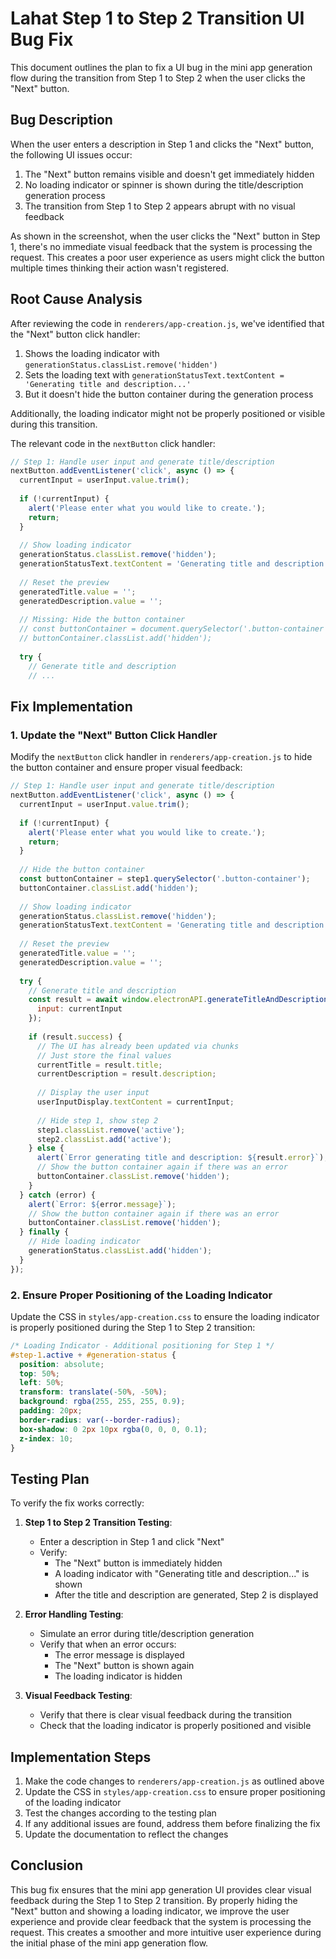 # Lahat Step 1 to Step 2 Transition UI Bug Fix

This document outlines the plan to fix a UI bug in the mini app generation flow during the transition from Step 1 to Step 2 when the user clicks the "Next" button.

## Bug Description

When the user enters a description in Step 1 and clicks the "Next" button, the following UI issues occur:

1. The "Next" button remains visible and doesn't get immediately hidden
2. No loading indicator or spinner is shown during the title/description generation process
3. The transition from Step 1 to Step 2 appears abrupt with no visual feedback

As shown in the screenshot, when the user clicks the "Next" button in Step 1, there's no immediate visual feedback that the system is processing the request. This creates a poor user experience as users might click the button multiple times thinking their action wasn't registered.

## Root Cause Analysis

After reviewing the code in `renderers/app-creation.js`, we've identified that the "Next" button click handler:

1. Shows the loading indicator with `generationStatus.classList.remove('hidden')`
2. Sets the loading text with `generationStatusText.textContent = 'Generating title and description...'`
3. But it doesn't hide the button container during the generation process

Additionally, the loading indicator might not be properly positioned or visible during this transition.

The relevant code in the `nextButton` click handler:

```javascript
// Step 1: Handle user input and generate title/description
nextButton.addEventListener('click', async () => {
  currentInput = userInput.value.trim();
  
  if (!currentInput) {
    alert('Please enter what you would like to create.');
    return;
  }
  
  // Show loading indicator
  generationStatus.classList.remove('hidden');
  generationStatusText.textContent = 'Generating title and description...';
  
  // Reset the preview
  generatedTitle.value = '';
  generatedDescription.value = '';
  
  // Missing: Hide the button container
  // const buttonContainer = document.querySelector('.button-container');
  // buttonContainer.classList.add('hidden');
  
  try {
    // Generate title and description
    // ...
```

## Fix Implementation

### 1. Update the "Next" Button Click Handler

Modify the `nextButton` click handler in `renderers/app-creation.js` to hide the button container and ensure proper visual feedback:

```javascript
// Step 1: Handle user input and generate title/description
nextButton.addEventListener('click', async () => {
  currentInput = userInput.value.trim();
  
  if (!currentInput) {
    alert('Please enter what you would like to create.');
    return;
  }
  
  // Hide the button container
  const buttonContainer = step1.querySelector('.button-container');
  buttonContainer.classList.add('hidden');
  
  // Show loading indicator
  generationStatus.classList.remove('hidden');
  generationStatusText.textContent = 'Generating title and description...';
  
  // Reset the preview
  generatedTitle.value = '';
  generatedDescription.value = '';
  
  try {
    // Generate title and description
    const result = await window.electronAPI.generateTitleAndDescription({
      input: currentInput
    });
    
    if (result.success) {
      // The UI has already been updated via chunks
      // Just store the final values
      currentTitle = result.title;
      currentDescription = result.description;
      
      // Display the user input
      userInputDisplay.textContent = currentInput;
      
      // Hide step 1, show step 2
      step1.classList.remove('active');
      step2.classList.add('active');
    } else {
      alert(`Error generating title and description: ${result.error}`);
      // Show the button container again if there was an error
      buttonContainer.classList.remove('hidden');
    }
  } catch (error) {
    alert(`Error: ${error.message}`);
    // Show the button container again if there was an error
    buttonContainer.classList.remove('hidden');
  } finally {
    // Hide loading indicator
    generationStatus.classList.add('hidden');
  }
});
```

### 2. Ensure Proper Positioning of the Loading Indicator

Update the CSS in `styles/app-creation.css` to ensure the loading indicator is properly positioned during the Step 1 to Step 2 transition:

```css
/* Loading Indicator - Additional positioning for Step 1 */
#step-1.active + #generation-status {
  position: absolute;
  top: 50%;
  left: 50%;
  transform: translate(-50%, -50%);
  background: rgba(255, 255, 255, 0.9);
  padding: 20px;
  border-radius: var(--border-radius);
  box-shadow: 0 2px 10px rgba(0, 0, 0, 0.1);
  z-index: 10;
}
```

## Testing Plan

To verify the fix works correctly:

1. **Step 1 to Step 2 Transition Testing**:
   - Enter a description in Step 1 and click "Next"
   - Verify:
     - The "Next" button is immediately hidden
     - A loading indicator with "Generating title and description..." is shown
     - After the title and description are generated, Step 2 is displayed

2. **Error Handling Testing**:
   - Simulate an error during title/description generation
   - Verify that when an error occurs:
     - The error message is displayed
     - The "Next" button is shown again
     - The loading indicator is hidden

3. **Visual Feedback Testing**:
   - Verify that there is clear visual feedback during the transition
   - Check that the loading indicator is properly positioned and visible

## Implementation Steps

1. Make the code changes to `renderers/app-creation.js` as outlined above
2. Update the CSS in `styles/app-creation.css` to ensure proper positioning of the loading indicator
3. Test the changes according to the testing plan
4. If any additional issues are found, address them before finalizing the fix
5. Update the documentation to reflect the changes

## Conclusion

This bug fix ensures that the mini app generation UI provides clear visual feedback during the Step 1 to Step 2 transition. By properly hiding the "Next" button and showing a loading indicator, we improve the user experience and provide clear feedback that the system is processing the request. This creates a smoother and more intuitive user experience during the initial phase of the mini app generation flow.
